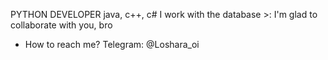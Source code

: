 PYTHON DEVELOPER
java, c++, c#
I work with the database >:
I'm glad to collaborate with you, bro
- How to reach me?
 Telegram: @Loshara_oi

<!---
mirranet/mirranet is a ✨ special ✨ repository because its `README.md` (this file) appears on your GitHub profile.
You can click the Preview link to take a look at your changes.
--->
